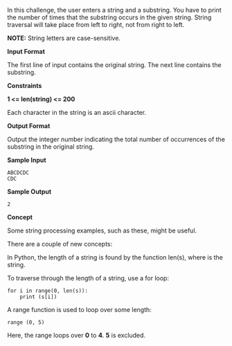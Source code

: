 In this challenge, the user enters a string and a substring. You have to print the number of times that the substring occurs in the given string. String traversal will take place from left to right, not from right to left.

**NOTE:** String letters are case-sensitive.

**Input Format**

The first line of input contains the original string. The next line contains the substring.

**Constraints**

**1 <= len(string) <= 200**

Each character in the string is an ascii character.

**Output Format**

Output the integer number indicating the total number of occurrences of the substring in the original string.

**Sample Input**

```
ABCDCDC
CDC
```

**Sample Output**

```
2
```

**Concept**

Some string processing examples, such as these, might be useful.

There are a couple of new concepts: 

In Python, the length of a string is found by the function len(s), where  is the string. 

To traverse through the length of a string, use a for loop:

```
for i in range(0, len(s)):
    print (s[i])
```

A range function is used to loop over some length:

```
range (0, 5)
```

Here, the range loops over **0** to **4**. **5** is excluded.

